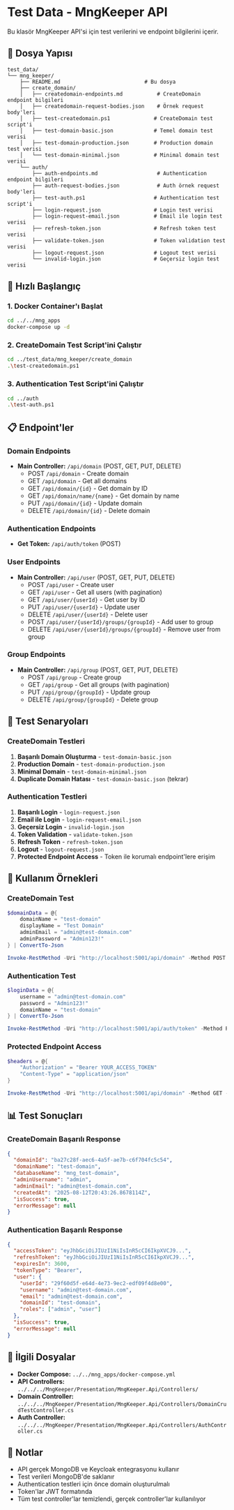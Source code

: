 # Test Data - MngKeeper API

Bu klasör MngKeeper API'si için test verilerini ve endpoint bilgilerini içerir.

## 📁 Dosya Yapısı

```
test_data/
└── mng_keeper/
    ├── README.md                           # Bu dosya
    ├── create_domain/
    │   ├── createdomain-endpoints.md           # CreateDomain endpoint bilgileri
    │   ├── createdomain-request-bodies.json    # Örnek request body'leri
    │   ├── test-createdomain.ps1              # CreateDomain test script'i
    │   ├── test-domain-basic.json             # Temel domain test verisi
    │   ├── test-domain-production.json        # Production domain test verisi
    │   └── test-domain-minimal.json           # Minimal domain test verisi
    └── auth/
        ├── auth-endpoints.md                   # Authentication endpoint bilgileri
        ├── auth-request-bodies.json            # Auth örnek request body'leri
        ├── test-auth.ps1                      # Authentication test script'i
        ├── login-request.json                 # Login test verisi
        ├── login-request-email.json           # Email ile login test verisi
        ├── refresh-token.json                 # Refresh token test verisi
        ├── validate-token.json                # Token validation test verisi
        ├── logout-request.json                # Logout test verisi
        └── invalid-login.json                 # Geçersiz login test verisi
```

## 🚀 Hızlı Başlangıç

### 1. Docker Container'ı Başlat
```bash
cd ../../mng_apps
docker-compose up -d
```

### 2. CreateDomain Test Script'ini Çalıştır
```bash
cd ../test_data/mng_keeper/create_domain
.\test-createdomain.ps1
```

### 3. Authentication Test Script'ini Çalıştır
```bash
cd ../auth
.\test-auth.ps1
```

## 📋 Endpoint'ler

### Domain Endpoints
- **Main Controller:** `/api/domain` (POST, GET, PUT, DELETE)
  - POST `/api/domain` - Create domain
  - GET `/api/domain` - Get all domains
  - GET `/api/domain/{id}` - Get domain by ID
  - GET `/api/domain/name/{name}` - Get domain by name
  - PUT `/api/domain/{id}` - Update domain
  - DELETE `/api/domain/{id}` - Delete domain

### Authentication Endpoints
- **Get Token:** `/api/auth/token` (POST)

### User Endpoints
- **Main Controller:** `/api/user` (POST, GET, PUT, DELETE)
  - POST `/api/user` - Create user
  - GET `/api/user` - Get all users (with pagination)
  - GET `/api/user/{userId}` - Get user by ID
  - PUT `/api/user/{userId}` - Update user
  - DELETE `/api/user/{userId}` - Delete user
  - POST `/api/user/{userId}/groups/{groupId}` - Add user to group
  - DELETE `/api/user/{userId}/groups/{groupId}` - Remove user from group

### Group Endpoints
- **Main Controller:** `/api/group` (POST, GET, PUT, DELETE)
  - POST `/api/group` - Create group
  - GET `/api/group` - Get all groups (with pagination)
  - PUT `/api/group/{groupId}` - Update group
  - DELETE `/api/group/{groupId}` - Delete group

## 🧪 Test Senaryoları

### CreateDomain Testleri
1. **Başarılı Domain Oluşturma** - `test-domain-basic.json`
2. **Production Domain** - `test-domain-production.json`
3. **Minimal Domain** - `test-domain-minimal.json`
4. **Duplicate Domain Hatası** - `test-domain-basic.json` (tekrar)

### Authentication Testleri
1. **Başarılı Login** - `login-request.json`
2. **Email ile Login** - `login-request-email.json`
3. **Geçersiz Login** - `invalid-login.json`
4. **Token Validation** - `validate-token.json`
5. **Refresh Token** - `refresh-token.json`
6. **Logout** - `logout-request.json`
7. **Protected Endpoint Access** - Token ile korumalı endpoint'lere erişim

## 🔧 Kullanım Örnekleri

### CreateDomain Test
```powershell
$domainData = @{
    domainName = "test-domain"
    displayName = "Test Domain"
    adminEmail = "admin@test-domain.com"
    adminPassword = "Admin123!"
} | ConvertTo-Json

Invoke-RestMethod -Uri "http://localhost:5001/api/domain" -Method POST -Headers @{"Content-Type"="application/json"} -Body $domainData
```

### Authentication Test
```powershell
$loginData = @{
    username = "admin@test-domain.com"
    password = "Admin123!"
    domainName = "test-domain"
} | ConvertTo-Json

Invoke-RestMethod -Uri "http://localhost:5001/api/auth/token" -Method POST -Headers @{"Content-Type"="application/json"} -Body $loginData
```

### Protected Endpoint Access
```powershell
$headers = @{
    "Authorization" = "Bearer YOUR_ACCESS_TOKEN"
    "Content-Type" = "application/json"
}

Invoke-RestMethod -Uri "http://localhost:5001/api/domain" -Method GET -Headers $headers
```

## 📊 Test Sonuçları

### CreateDomain Başarılı Response
```json
{
  "domainId": "ba27c28f-aec6-4a5f-ae7b-c6f704fc5c54",
  "domainName": "test-domain",
  "databaseName": "mng_test-domain",
  "adminUsername": "admin",
  "adminEmail": "admin@test-domain.com",
  "createdAt": "2025-08-12T20:43:26.8678114Z",
  "isSuccess": true,
  "errorMessage": null
}
```

### Authentication Başarılı Response
```json
{
  "accessToken": "eyJhbGciOiJIUzI1NiIsInR5cCI6IkpXVCJ9...",
  "refreshToken": "eyJhbGciOiJIUzI1NiIsInR5cCI6IkpXVCJ9...",
  "expiresIn": 3600,
  "tokenType": "Bearer",
  "user": {
    "userId": "29f60d5f-e64d-4e73-9ec2-edf09f4d8e00",
    "username": "admin@test-domain.com",
    "email": "admin@test-domain.com",
    "domainId": "test-domain",
    "roles": ["admin", "user"]
  },
  "isSuccess": true,
  "errorMessage": null
}
```

## 🔗 İlgili Dosyalar

- **Docker Compose:** `../../mng_apps/docker-compose.yml`
- **API Controllers:** `../../../MngKeeper/Presentation/MngKeeper.Api/Controllers/`
- **Domain Controller:** `../../../MngKeeper/Presentation/MngKeeper.Api/Controllers/DomainCrudTestController.cs`
- **Auth Controller:** `../../../MngKeeper/Presentation/MngKeeper.Api/Controllers/AuthController.cs`

## 📝 Notlar

- API gerçek MongoDB ve Keycloak entegrasyonu kullanır
- Test verileri MongoDB'de saklanır
- Authentication testleri için önce domain oluşturulmalı
- Token'lar JWT formatında
- Tüm test controller'lar temizlendi, gerçek controller'lar kullanılıyor
